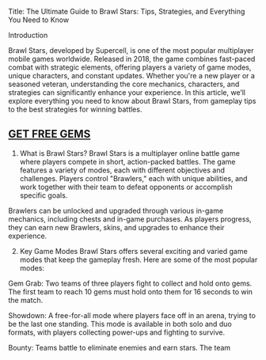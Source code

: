 Title: The Ultimate Guide to Brawl Stars: Tips, Strategies, and Everything You Need to Know

Introduction

Brawl Stars, developed by Supercell, is one of the most popular multiplayer mobile games worldwide. Released in 2018, the game combines fast-paced combat with strategic elements, offering players a variety of game modes, unique characters, and constant updates. Whether you're a new player or a seasoned veteran, understanding the core mechanics, characters, and strategies can significantly enhance your experience. In this article, we’ll explore everything you need to know about Brawl Stars, from gameplay tips to the best strategies for winning battles.

<h2><a href="https://is.gd/bzRg7Z">GET FREE GEMS</a></h2>

1. What is Brawl Stars?
Brawl Stars is a multiplayer online battle game where players compete in short, action-packed battles. The game features a variety of modes, each with different objectives and challenges. Players control "Brawlers," each with unique abilities, and work together with their team to defeat opponents or accomplish specific goals.

Brawlers can be unlocked and upgraded through various in-game mechanics, including chests and in-game purchases. As players progress, they can earn new Brawlers, skins, and upgrades to enhance their experience.

2. Key Game Modes
Brawl Stars offers several exciting and varied game modes that keep the gameplay fresh. Here are some of the most popular modes:

Gem Grab: Two teams of three players fight to collect and hold onto gems. The first team to reach 10 gems must hold onto them for 16 seconds to win the match.

Showdown: A free-for-all mode where players face off in an arena, trying to be the last one standing. This mode is available in both solo and duo formats, with players collecting power-ups and fighting to survive.

Bounty: Teams battle to eliminate enemies and earn stars. The team
